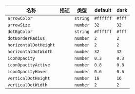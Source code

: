 | 名称 | 描述 | 类型 | default | dark |
|---|---|---|---|---|
| `arrowColor` |  | `string` | `#ffffff` | `#fff` |
| `arrowSize` |  | `number` | `32` | `32` |
| `dotBgColor` |  | `string` | `#ffffff` | `#fff` |
| `dotBorderRadius` |  | `number` | `2` | `2` |
| `horizontalDotHeight` |  | `number` | `2` | `2` |
| `horizontalDotWidth` |  | `number` | `32` | `32` |
| `iconOpacity` |  | `number` | `0.3` | `0.3` |
| `iconOpacityActive` |  | `number` | `0.8` | `0.8` |
| `iconOpacityHover` |  | `number` | `0.6` | `0.6` |
| `verticalDotHeight` |  | `number` | `16` | `16` |
| `verticalDotWidth` |  | `number` | `2` | `2` |

